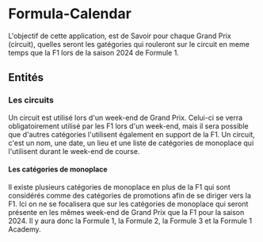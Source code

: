 # Formula-Calendar

L'objectif de cette application, est de Savoir pour chaque Grand Prix (circuit), quelles seront les gatégories qui rouleront sur le circuit en meme temps que la F1 lors de la saison 2024 de Formule 1.

## Entités

### Les circuits
Un circuit est utilisé lors d'un week-end de Grand Prix. Celui-ci se verra obligatoirement utilisé par les F1 lors d'un week-end, mais il sera possible que d'autres catégories l'utilisent également en support de la F1.
Un circuit, c'est un nom, une date, un lieu et une liste de catégories de monoplace qui l'utilisent durant le week-end de course.


#### Les catégories de monoplace
Il existe plusieurs catégories de monoplace en plus de la F1 qui sont considérés comme des catégories de promotions afin de se diriger vers la F1. Ici on ne se focalisera que sur les catégories de monoplace qui seront présente en les mêmes week-end de Grand Prix que la F1 pour la saison 2024.
Il y aura donc la Formule 1, la Formule 2, la Formule 3 et la Formule 1 Academy.